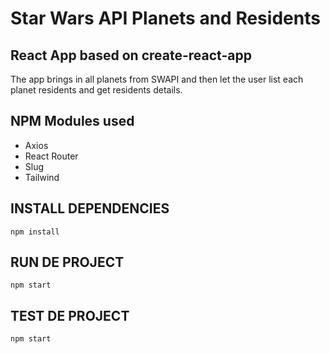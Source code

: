 # Star Wars API Planets and Residents

## React App based on create-react-app

The app brings in all planets from SWAPI and then let the user list each planet residents and get residents details.

## NPM Modules used

- Axios
- React Router
- Slug
- Tailwind

## INSTALL DEPENDENCIES

```
npm install
```

## RUN DE PROJECT 

```
npm start
```

## TEST DE PROJECT 
```
npm start
```